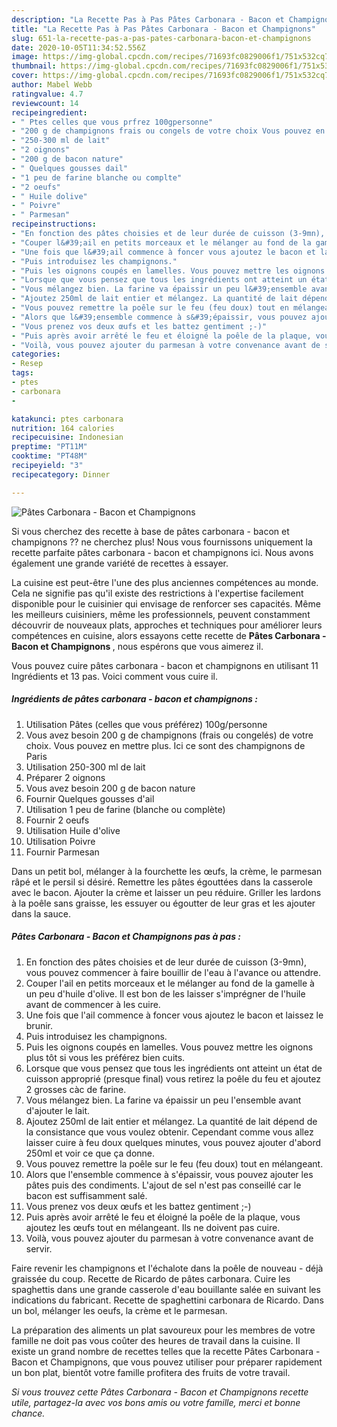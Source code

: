 ```yaml
---
description: "La Recette Pas à Pas Pâtes Carbonara - Bacon et Champignons"
title: "La Recette Pas à Pas Pâtes Carbonara - Bacon et Champignons"
slug: 651-la-recette-pas-a-pas-pates-carbonara-bacon-et-champignons
date: 2020-10-05T11:34:52.556Z
image: https://img-global.cpcdn.com/recipes/71693fc0829006f1/751x532cq70/pates-carbonara-bacon-et-champignons-photo-principale-de-la-recette.jpg
thumbnail: https://img-global.cpcdn.com/recipes/71693fc0829006f1/751x532cq70/pates-carbonara-bacon-et-champignons-photo-principale-de-la-recette.jpg
cover: https://img-global.cpcdn.com/recipes/71693fc0829006f1/751x532cq70/pates-carbonara-bacon-et-champignons-photo-principale-de-la-recette.jpg
author: Mabel Webb
ratingvalue: 4.7
reviewcount: 14
recipeingredient:
- " Ptes celles que vous prfrez 100gpersonne"
- "200 g de champignons frais ou congels de votre choix Vous pouvez en mettre plus Ici ce sont des champignons de Paris"
- "250-300 ml de lait"
- "2 oignons"
- "200 g de bacon nature"
- " Quelques gousses dail"
- "1 peu de farine blanche ou complte"
- "2 oeufs"
- " Huile dolive"
- " Poivre"
- " Parmesan"
recipeinstructions:
- "En fonction des pâtes choisies et de leur durée de cuisson (3-9mn), vous pouvez commencer à faire bouillir de l&#39;eau à l&#39;avance ou attendre."
- "Couper l&#39;ail en petits morceaux et le mélanger au fond de la gamelle à un peu d&#39;huile d&#39;olive. Il est bon de les laisser s&#39;imprégner de l&#39;huile avant de commencer à les cuire."
- "Une fois que l&#39;ail commence à foncer vous ajoutez le bacon et laissez le brunir."
- "Puis introduisez les champignons."
- "Puis les oignons coupés en lamelles. Vous pouvez mettre les oignons plus tôt si vous les préférez bien cuits."
- "Lorsque que vous pensez que tous les ingrédients ont atteint un état de cuisson approprié (presque final) vous retirez la poêle du feu et ajoutez 2 grosses càc de farine."
- "Vous mélangez bien. La farine va épaissir un peu l&#39;ensemble avant d&#39;ajouter le lait."
- "Ajoutez 250ml de lait entier et mélangez. La quantité de lait dépend de la consistance que vous voulez obtenir. Cependant comme vous allez laisser cuire à feu doux quelques minutes, vous pouvez ajouter d&#39;abord 250ml et voir ce que ça donne."
- "Vous pouvez remettre la poêle sur le feu (feu doux) tout en mélangeant."
- "Alors que l&#39;ensemble commence à s&#39;épaissir, vous pouvez ajouter les pâtes puis des condiments. L&#39;ajout de sel n&#39;est pas conseillé car le bacon est suffisamment salé."
- "Vous prenez vos deux œufs et les battez gentiment ;-)"
- "Puis après avoir arrêté le feu et éloigné la poêle de la plaque, vous ajoutez les œufs tout en mélangeant. Ils ne doivent pas cuire."
- "Voilà, vous pouvez ajouter du parmesan à votre convenance avant de servir."
categories:
- Resep
tags:
- ptes
- carbonara
- 

katakunci: ptes carbonara  
nutrition: 164 calories
recipecuisine: Indonesian
preptime: "PT11M"
cooktime: "PT48M"
recipeyield: "3"
recipecategory: Dinner

---
```



![Pâtes Carbonara - Bacon et Champignons](https://img-global.cpcdn.com/recipes/71693fc0829006f1/751x532cq70/pates-carbonara-bacon-et-champignons-photo-principale-de-la-recette.jpg)

Si vous cherchez des recette à base de pâtes carbonara - bacon et champignons ?? ne cherchez plus! Nous vous fournissons uniquement la recette parfaite pâtes carbonara - bacon et champignons ici. Nous avons également une grande variété de recettes à essayer.

La cuisine est peut-être l'une des plus anciennes compétences au monde. Cela ne signifie pas qu'il existe des restrictions à l'expertise facilement disponible pour le cuisinier qui envisage de renforcer ses capacités. Même les meilleurs cuisiniers, même les professionnels, peuvent constamment découvrir de nouveaux plats, approches et techniques pour améliorer leurs compétences en cuisine, alors essayons cette recette de <strong> Pâtes Carbonara - Bacon et Champignons </strong>, nous espérons que vous aimerez il.

<!--inarticleads1-->

Vous pouvez cuire pâtes carbonara - bacon et champignons en utilisant 11 Ingrédients et 13 pas. Voici comment vous cuire il.

##### Ingrédients de pâtes carbonara - bacon et champignons :

1. Utilisation  Pâtes (celles que vous préférez) 100g/personne
1. Vous avez besoin 200 g de champignons (frais ou congelés) de votre choix. Vous pouvez en mettre plus. Ici ce sont des champignons de Paris
1. Utilisation 250-300 ml de lait
1. Préparer 2 oignons
1. Vous avez besoin 200 g de bacon nature
1. Fournir  Quelques gousses d&#39;ail
1. Utilisation 1 peu de farine (blanche ou complète)
1. Fournir 2 oeufs
1. Utilisation  Huile d&#39;olive
1. Utilisation  Poivre
1. Fournir  Parmesan


Dans un petit bol, mélanger à la fourchette les œufs, la crème, le parmesan râpé et le persil si désiré. Remettre les pâtes égouttées dans la casserole avec le bacon. Ajouter la crème et laisser un peu réduire. Griller les lardons à la poêle sans graisse, les essuyer ou égoutter de leur gras et les ajouter dans la sauce. 

<!--inarticleads2-->

##### Pâtes Carbonara - Bacon et Champignons pas à pas :

1. En fonction des pâtes choisies et de leur durée de cuisson (3-9mn), vous pouvez commencer à faire bouillir de l&#39;eau à l&#39;avance ou attendre.
1. Couper l&#39;ail en petits morceaux et le mélanger au fond de la gamelle à un peu d&#39;huile d&#39;olive. Il est bon de les laisser s&#39;imprégner de l&#39;huile avant de commencer à les cuire.
1. Une fois que l&#39;ail commence à foncer vous ajoutez le bacon et laissez le brunir.
1. Puis introduisez les champignons.
1. Puis les oignons coupés en lamelles. Vous pouvez mettre les oignons plus tôt si vous les préférez bien cuits.
1. Lorsque que vous pensez que tous les ingrédients ont atteint un état de cuisson approprié (presque final) vous retirez la poêle du feu et ajoutez 2 grosses càc de farine.
1. Vous mélangez bien. La farine va épaissir un peu l&#39;ensemble avant d&#39;ajouter le lait.
1. Ajoutez 250ml de lait entier et mélangez. La quantité de lait dépend de la consistance que vous voulez obtenir. Cependant comme vous allez laisser cuire à feu doux quelques minutes, vous pouvez ajouter d&#39;abord 250ml et voir ce que ça donne.
1. Vous pouvez remettre la poêle sur le feu (feu doux) tout en mélangeant.
1. Alors que l&#39;ensemble commence à s&#39;épaissir, vous pouvez ajouter les pâtes puis des condiments. L&#39;ajout de sel n&#39;est pas conseillé car le bacon est suffisamment salé.
1. Vous prenez vos deux œufs et les battez gentiment ;-)
1. Puis après avoir arrêté le feu et éloigné la poêle de la plaque, vous ajoutez les œufs tout en mélangeant. Ils ne doivent pas cuire.
1. Voilà, vous pouvez ajouter du parmesan à votre convenance avant de servir.


Faire revenir les champignons et l&#39;échalote dans la poêle de nouveau - déjà graissée du coup. Recette de Ricardo de pâtes carbonara. Cuire les spaghettis dans une grande casserole d&#39;eau bouillante salée en suivant les indications du fabricant. Recette de spaghettini carbonara de Ricardo. Dans un bol, mélanger les oeufs, la crème et le parmesan. 

<!--inarticleads1-->

<p>
La préparation des aliments un plat savoureux pour les membres de votre famille ne doit pas vous coûter des heures de travail dans la cuisine. Il existe un grand nombre de recettes telles que la recette Pâtes Carbonara - Bacon et Champignons, que vous pouvez utiliser pour préparer rapidement un bon plat, bientôt votre famille profitera des fruits de votre travail.
</p>

<p>
<i>Si vous trouvez cette Pâtes Carbonara - Bacon et Champignons recette utile, partagez-la avec vos bons amis ou votre famille, merci et bonne chance.</i>
</p>
